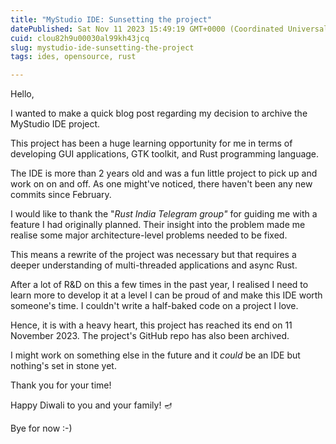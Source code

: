 ```yaml
---
title: "MyStudio IDE: Sunsetting the project"
datePublished: Sat Nov 11 2023 15:49:19 GMT+0000 (Coordinated Universal Time)
cuid: clou82h9u00030al99kh43jcq
slug: mystudio-ide-sunsetting-the-project
tags: ides, opensource, rust

---
```


Hello,

I wanted to make a quick blog post regarding my decision to archive the MyStudio IDE project.

This project has been a huge learning opportunity for me in terms of developing GUI applications, GTK toolkit, and Rust programming language.

The IDE is more than 2 years old and was a fun little project to pick up and work on on and off. As one might've noticed, there haven't been any new commits since February.

I would like to thank the "*Rust India Telegram group"* for guiding me with a feature I had originally planned. Their insight into the problem made me realise some major architecture-level problems needed to be fixed.

This means a rewrite of the project was necessary but that requires a deeper understanding of multi-threaded applications and async Rust.

After a lot of R&D on this a few times in the past year, I realised I need to learn more to develop it at a level I can be proud of and make this IDE worth someone's time. I couldn't write a half-baked code on a project I love.

Hence, it is with a heavy heart, this project has reached its end on 11 November 2023. The project's GitHub repo has also been archived.

I might work on something else in the future and it *could* be an IDE but nothing's set in stone yet.

Thank you for your time!

Happy Diwali to you and your family! 🪔

Bye for now :-)